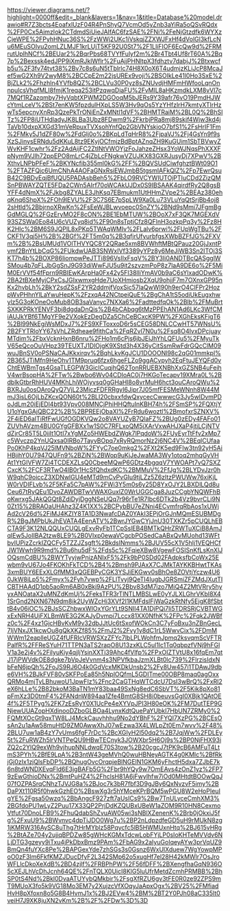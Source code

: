 https://viewer.diagrams.net/?highlight=0000ff&edit=_blank&layers=1&nav=1&title=Database%20model.drawio#R7Z3bcts4EoafxlUzF04R4PnShyQ7VcmOd5yZnb3aYiRa5oQSvRQdx%2FP0Cx5AimzIok2CTdmdSiUieJAIfAC6fzSAE%2FNi%2FeNjGtzdfk6WYXzCjeWPE%2FPyhHNuc36S%2FzWWj2UKc1iVskqjZZXWJFxHf4dVolGl3kfLcNu6MEuSOIvu2omLZLMJF1krLUjT5KF92U0St7%2F1LliFIOF6EcQw9d%2FRMrutUplhNCf%2BEUar2%2BqrPbs68TVYfFulyf2m%2Br4Tbt4Uf8rT60A%2Bq7p%2Bexssk4edJPP9iXmRJklWflr%2FuAjjPHNltpX3fdhztv7dabjJ%2Btxwcfb5u%2F3fv74tvt38%2Bv7c8s6uN5tTblrlc74H8X0oX6T4udmjzKLiJcP8McaJef5wG2Xh9V2wyM8%2BCCpE2m22jsUREx9voji%2BSOIkLe41l0Ho3SxE%2BjZLk2%2Fhzhln4YVfb8QZ%2BCLVu30P0yz8sZNUvdjHMFmHWfooLqnOnnpulcsVhqfMLI8fmjK1reqa253itPzqwqDiaFU%2FvMlL8aHKzmdkLXM8vVl7c7MQf1RZazqmby7HyVqbtXPWM2DGOoqM5bJERs9Y39afr76vO19PmdHJWcYtmLceV%2BSt7enKW5fpzdulHXpLS5W3Hv9qOs5YzYHfzlrH7kmtyXTlrHzwTs5epcnyXnRp3QzePkTrONiEnZxMNtl1dVF%2BHMTRaiM%2BL0Q%2BhSITz%2FP8iUTHdladyJK8LBa3Ubz8FDwm9%2FkrbjPRa8mj89skjf4Wjw3kd4jTaVb10dxpXXGd31mVeRpuxTVXsohYnfQp2GbVNYskjoO7bfS1%2FsHrIF1Fm%2FMky5J1dZF80w%2FdGlj0o%2BKpLdTqHrR8%2FjpaVJ%2Fj4GsYn9f9sXzSJinysERNdu5dKKuL8tz9EKyjOCfmjzBdBptAZnqZH9KuGUim1SbTBVwyZWvKHF1cwhr%2Fz2AdAijFC2ZtINtVWOYjzFoJahzeZHsx3YoWJNqsPhXXXFpNym9VJlh72ppEPO8mLrC4jZbLcFNgkwVZUJKX83GXRJusyDj7XPwV%2BXthvLNPbPFeF%2BKYNcfib355ml0kG%2FF%2BQVSUdCiwfghztBWt09O1%2FTAZFQjc6UmCNhA4AOFaGNxRsiEWJmbB5tgsmIAFkQlZ%2Fp7EwrQsuB42C9BDvEqjBfUQU5PADAsbBeh5%2FbLO9RVCYWIUTOjPTIuCDd2ZizQMSnPBWAYZQTE5FDa2CWn5AIrf70oWCAkUJDx0S9IBSAAK4qirdfRy2Q8gsBYFF4dNmX%2FJkbg8ZYALE3JhKsq7EBmukm1UtHHmZVpe2%2BEAz380ehqKnq6ShpX%2FOh9lEVU%2F3C7S6E7pSpLW9Xa0Lu73VLuYqQtSrjBb4oj82sHtld%2BbjrnoXRwKn%2FsEeWJBLwvoepc0SnZY%2BNd9sMmi7JFgmBgGdMGLQ%2FGzEryMO2F8cON%2BE1EbMTUW%2BOoX7xF3QK7MGEXdV93SZSWa0Eo84U6cVUZyq8id%2F90n8sTptjCfz8QFlnH3ozkpPq3y%2Fz8HK2HIc%2BM6S9JQPlL8xPKp5TWAqWMIv%2FLalv6prwi%2FUpWgTBu%2FCKF1V3qj5H%2B%2BGf%2FT5m0q%2B3qfjrUfyurbfgsXWbBZFfJG%2FXVm%2B%2BsUMUd1VOlTHVYQC8Y2QRae5xm8BVWhftMBtQPauz20GjJxntPvmf2BnYtLbCqG%2FUkdwUAB3SNWxIVf3389yYPz8y6MeJiWB3Sn2ITOj3SKT7h4b%2BOXP86IiompwPeJTTi896VsIIxFsqV%2BY3Ii0ANDTBcQASgglWSMou4b7qFLJbGgSnJ9G93diWwFJU5u9it2szvzmPoP8z7laA9DE6o%2F5MiM0ErVVf54fFprn9RBIEwKArpHa0Fx42y5FI38lliYmAV0b9aC6sYlxadODwK%2BA2tBXeMyjCPxCsJGIxwmxgHde7UoXHmiosb2XqU9ohjjF7m7OXnxGP95nKx2hvbLh%2BkY2sdZSsF2YR2ddmjfVoxSic57laQwWI90h9erO4ClFPr2HozpWvPHhnYlLaYwuHepK%2FzxqA42NCtpeiQuE%2BgChA1tS5odiUkEugxhwylz5G3oKOneOoMub8OB3saVanyc7NXXa6%2FadttedfqOk%2Blb%2FMuBrtSXKKPRkYENVF3bj8dgdaDnQis%2B4bCAbqg6tMzPPEhAN1Ad6LKc3WfCMiAUJkYBf6TMgYF9e2VXokEzDegDZa5ChCeBCxcK9PW%2FXGhEksKFigT6%2Bl99NkEgiWsMDxJ7%2FS9XFToxxoD6r5sCEG58DNLCCwHT57WNsU%2B2FYTRloYY67sVhLZRdheae9fithCa%2FqRZvl7N0u%2Fsq8O4IvxDPcjuayMTdim%2FbxVcknHxnB6nru%2FHo1m6cPjs6jbJEiJhYhLQFUu5%2FMyuTkV65eQcoOuVHpz39TEUXTJ1DlOjgK9XStd3h4X36yCitSsmRwFdrGQcClM09wuJBnSV0oPSNaCAJKkxirqv%2BqhLkvKgJCU1DOOONl98c2qG01mmkpl%2B365JTiMfn9HeOhv1TM9pruq6fzx6hgeFLZo9ggACvpyh2EqFtuJEYQFd0vChtEWBmTgs4GsaTLEGPW3GicICuqjhQ62TonRRUEBXNBhXxGZSNB4uFeihV4wrBsopHA%2FTw%2Bwbo6Wv04CDIoAC0j7HKGoTecapv19XMra0L%2BdblkGtbrRhHUV4MKhLhiWOjyvsq0gGHaHl8o8vrMuH6hct3ouCAroQWu%2BXRJu0osOAroQyQ7VjL23MiczFDFRRgyI6Jipr7J05mfFESMeWNnh8W44MmJ3isL6OjLbZKcxQON60t%2BLI20cbxxfdwQxycecCwwwcG3Jy5wIDvmPDoJdLm20iEjEDl4bt93Vpv008MNCjPhiHHQftuInKBH74h%2FSmSP%2FQXtjYU1oYgxGAjQBC22%2B%2BPREEjObaXl%2FrRdu6woztl%2BmofxrSZNXV%2F4iED6aITiRfFwUGfOGDKVQw2o8VAYUZyB7QlaFZ%2BUg0zEDy4FAFo01ZUVhAVzm4BU0GYgGFBXx1w1S0C7RFLxoQM5jXArVxwAHJXaP4jtiLCjNTVdZjrCr85T5L0iiIt1OtI7xYgMZo5HWEbdZWgk7lPqdoW%2FUyEyrTtFfv2xMp7c5Wvczp2YnUQxsa0IRBo7TayvBOpq7xRyRQmorNz2j6NC4V%2BEqlCUfaaPo0KhP4kqVJ25lMVNboW%2FYyC7oe0mkg2%2FXt2K5ed9FIw3tn92yH5AiHBjihY0U7947QUFn9%2BZiN%2BWop9uKjJeJwaMA3Wy1otoq2mhqGyVHAt1YtGIVFW7Zi4TCDEXZLsQ0CbeeMQwP6GDtz4bgqqV7YWOAPt7vQ7SXZCxcK%2FCF3RTwO4IB0r1HcSfQhdxdKC%2BMMuV%2FfJg%2BLYDvJzr0hW9qhC9oiccZ3XDNwlGU4eMTd9mCvPvGIu9tjLZz5Z6zltzPWUWw76xiKjLW0rVDIFLvb%2F5KFa5C7pAW%2FWi3Y5m0s6y25D8YxOJY2LBXDlLQd8uCeu67tRyQEu1DvoZAWDBTwVWAXGuxlZ0WrUGGCga8JuzCCgbYNQWFhBoKwrxg5JAkQGQt8ZdiDyjDggNSeUQq7r96rTe1R7Ibc6DTk2b4Vz9bvrCLi9N0Zt15%2BRAOaUHAhz3Z4K1XX%2BCPybBU7eZNni4ECvmfrqRbAos1xUWjAd2cV26d%2FiMJ4KZIY8TA1D3NwafcDAZ0YAkI3EPjOrGJnMQmESUBMDgR%2BgJMPbUkJhEVATA4EenATV%2BwrJYGwCYjJnU30TXKZr5pCUQLhEBCTA9F3K12NLQQUxCUQLgExvRyFb1TCpSslEB4BMTkQHrZRWTuXCiB8AmJqIEw5JoIIBA2tzw8LE9%2B0VIxp0ewaVCgcbPOSedCaABxQvMUohd13WFtbvIUPizZcrkIZQCFy5TZZJZsgft%2BkdsINmms%2BJUV55cX1V5hlj1VEQHCfJW1Wwh9R9md%2Bu6hu5dF%2Fds5c%2FqieXBw8VgewFOSISnKfLsKnXlJOQsmCdBU%2BWYTyyjwPnizANIxF5%2Fk9bP0SDd02FAdpksfbCoWx25Ewbm9vU67Jo4FKOKhFkTCD%2B4%2Bmsh9PJAxX7CJMkTAYKKBHwtTKAs3xmBUY6EExXLGfMM3xQGEBPyCGK3YSJiEKGwv0sBhOe8ZOVtjYczw4U60JkW8iLp5%2Fmyx%2Fyh7vwp%2FLlTvyj9QeTI4IugbJGRSmiZFZMdJXutTICBTHAAdD1pb5aoRm6AB0xBkj9AzPU%2Bbv83dM7izo7MiQ4Z2MtVRry5hyyxANOataX2uMNZdKmUj%2FeksTFR3rTlNTLMBSLwE0yYJLXLGhrVKbI8X41SrGnd2NXN67N9dm8ik2UyWZcHi3XVf2I1KMFdslFjWaGzkRtNfy5EjgK8fSbttB4v06iOC%2BJsSCZhbwxWIOxYGrYLt9SNIl4TA1DjPQi7li5TDRSRjCVBTWGxExNRH4UjFXLBmWE3G2KAJyDvmpi7Lccx81XX0NfhK%2FPc%2Fqk2JWBfz0c%2F4xz1GjcHBvKvM9v32dbJJtUc6tSxofWOkCn3C7yFoBxu3nZBnGecL7IjVNxJX1kcwOu8gQkXKZf85%2FmJ2%2Fvy1y8dC1rL5WwvCix%2FDmMWWm12eaplleUGZ4fUFRIcVRWSXzZFYc7lbLPLWohfmJpmq2ksvqmScVFTRPalfR%2FFReSYuH71TTPN3aTS2rapO8U13zxKLC5ul1lc1Tq0qbpzfVNj9hFGlV1a3e2j4v%2FilyuKiy4qjIjYsinXXTi39Ahc4fVlfp%2FPxOIZTVtU8x16fqEm7qtJ17jPWVdkOE8dgke7bVpJeVvnm4s3NPVfkbaJzmXLBt0lc739%2FlrzisIdxNbFeN6jpQh%2FoJS9RJ6O4k0GdVcxMKDkUnsb2%2Fy8Uw457i1TDAwJ9dbe6VH%2BJkFVF80vSKFPoEa85h5NplOQfmL5GDITme00OBP8maq0agOxxQRMo4mjTyLBhuwoU1JpwFIz%2Fnc2CaGTHqWTCdcU7DsI3wBrQ%2FxRl2eX6hLLe%2B82bkoM3BaTN1mY83baa49SxNg8edC6SbVT%2F5Kik8pXo81pFmXz3D0tmF4%2FANdnW894aa1Zfe4BmtG8SH8i0beuvsGgI0XBjk1QAtOE4f%2F5TPyg%2FK7zEsRyY0X1UcPe4eXYVpJPI3H80eOK%2FM7DutTEP9GNjewUUAZopHXdinooDZboGLBOa4LynxKdtQuePaYUbkI7HbUN7ZRMy0%2FQMtXOcGt9qxTW8LJ4MckCauvhhhu9No2dYBhF%2FYQI7XzPG%2BCEsOsAn2u1aAw58muHtD9ZM0AwwXhJ07wEzwa3X4LWLpZt0Em7wvv%2F48%2BLU7uw1aB4zY7vUms6fgF7rDc%2BcXGIyH2l50dq2%2B7JqjWw%2FDLEy5t%2FuRWZh5lrVNTPeQU9HBwTECnyk3JOWXbr5H6Oj9s%2BP0NjFHX93iZQ2c2YlQ9exWh9vjhupNNLdwqE70S3tow%2B20cgcJ7tPK9cB6AMFuT4LtmS3PYh%2BfE9LpA%2B3ntW43geMVhQ0wuHBNeyAGTK4g0KMlc%2BfRkjGj0zIx1zjQlsFbDP%2BQhugOvcOrqpjeBlNGElN1GKM6yFhctH5dxa7ZJbE7k6n8tdWNDXEvqFld6E3jgBAFb5G%2Fbr9hYQy9w7OmEAvs4zOnZ1yz%2FP79zEwGthioDNx%2BmtPuHZ4%2FhclsH81A6jFwylhfw7iOd0MHtdtBOOwQqJ07fOZPASrqCNhzTJVJG8a%2BJoc7k3bR7fbf3D9gJBy6QxNvzvF5imy%2BDaPXt110R5f0hwkGzhEO%2BswXg3r5hYMceKPrBQM5wPGU8W2eHoPIeuIgYE%2Fgsa50wzq%2BbAngcF927zft7aUsICs9%2Bw7TnULyceCmhXM3%2BGfdoPU1wLyZ2Puu17X33QP2PrjDdKZQUBxUBeW1aZOM9R10HN8CexmoVtfut70DnoLFB9%2FhuQdabShZvuAW05wi3sNBlXZenenK%2Brb0jOkxiJ5fg%2FxuU9%2BWvnvc4dpTiJDO0Wg7u%2BP2nLdpzdfeGD5uH9rMUkN8zg1jKMRW316AySC8uThg7tHrMYblz58Pqycfc5lB5HWMUxnHtq%2BJ615vHRg%2BtAZe704y2ujiqBPDZw85gWHcKGMxTdcwLobFYjLP0sIoKHTeMVVdv6NLjDTG3gzeyy9iTxu4jPkDbxBmz9PAm%2FbAG9x2aIyuGoIqeyAYw3prVqUZ9BmQn4fuYXc8Pe%2BAPGexYde7zhSGs3s0Gsnz6WxUlXduew7WgYowpMPoO0zF3Im6FkfKMZJDucDfyF2L342SMp62o5xugHf7el28H42kMWlr7OsJroWFLlcDkoXeXdB%2BD4zjlf%2FRBPhPW%2F56fDFF%2BXengfhaGqN936O5cXEJLhVcDhJcnh64QE%2FnTQLX0UicI8KlG5luUfrMetdZcmhPRMBB%2BhSP0tS4Nd%2Bkl0DvaATUYybQMkbir%2FsgXfRZU6gv3tFE0R0ze92ZPS9mT9MUoX3fo5k9VG18Mo3EM7y2XujzcVfXOqyJaApxOgx%2BV25%2FMfiadHvH8pXfoxn8o5G8B4HvmJ1x%2BJ2EVw4%2BM%2BT2Y0PJh08aC335lt0veiH7J9XK8juXN2vKm%2B%2F%2FDw%3D%3D
